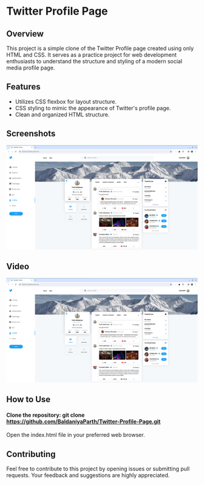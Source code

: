 # Twitter Profile Page

## Overview
This project is a simple clone of the Twitter Profile page created using only HTML and CSS. It serves as a practice project for web development enthusiasts to understand the structure and styling of a modern social media profile page.

## Features
- Utilizes CSS flexbox for layout structure.
- CSS styling to mimic the appearance of Twitter's profile page.
- Clean and organized HTML structure.

## Screenshots
![Twitter Profile Page](./icon/Twitter.png)

## Video
[![Video](./icon/Twitter.png)](./screen-capture.webm)

## How to Use
#### Clone the repository: git clone https://github.com/BaldaniyaParth/Twitter-Profile-Page.git
Open the index.html file in your preferred web browser.

## Contributing
Feel free to contribute to this project by opening issues or submitting pull requests. Your feedback and suggestions are highly appreciated.


